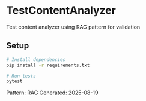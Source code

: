 # TestContentAnalyzer

Test content analyzer using RAG pattern for validation

## Setup

```bash
# Install dependencies
pip install -r requirements.txt

# Run tests
pytest
```

Pattern: RAG
Generated: 2025-08-19
